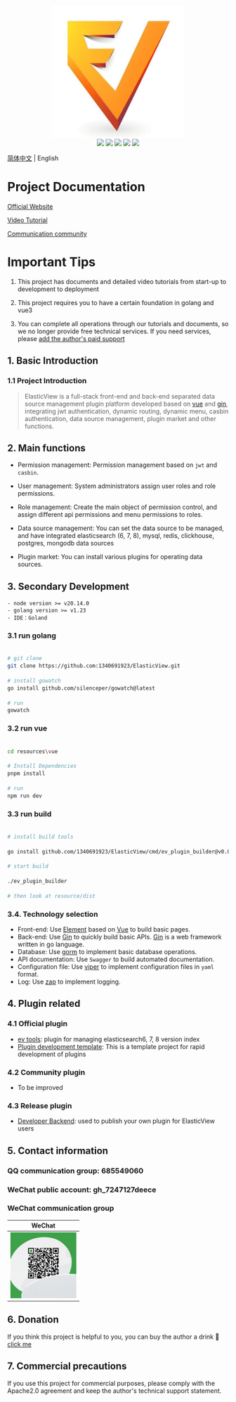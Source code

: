 
<div align=center>
<img src="https://raw.githubusercontent.com/1340691923/ElasticView/c01b67cf1f97fb543d4513d1b6a4a7eac20a8387/resources/vue/src/assets/logo.png" width="300" height="300" />
</div>
<div align=center>
<img src="https://img.shields.io/badge/golang-1.23-blue"/>
<img src="https://img.shields.io/badge/gin-1.10-lightBlue"/>
<img src="https://img.shields.io/badge/vue-3.4.31-brightgreen"/>
<img src="https://img.shields.io/badge/element--plus-2.7.6-green"/>
<img src="https://img.shields.io/badge/gorm-1.25.7-red"/>
</div>

[简体中文](./README-cn.md) | English

# Project Documentation
[Official Website](http://www.elastic-view.cn)

[Video Tutorial](https://www.bilibili.com/video/BV12tDDYWEP2/?vd_source=d03eb2249d8310afce3f5b90c6081bb3)

[Communication community](https://txc.qq.com/products/666253)


# Important Tips

1. This project has documents and detailed video tutorials from start-up to development to deployment

2. This project requires you to have a certain foundation in golang and vue3

3. You can complete all operations through our tutorials and documents, so we no longer provide free technical services. If you need services, please [add the author's paid support](https://raw.githubusercontent.com/1340691923/ElasticView/main/resources/show_img/weixin.jpg)



## 1. Basic Introduction

### 1.1 Project Introduction

> ElasticView is a full-stack front-end and back-end separated data source management plugin platform developed based on [vue](https://vuejs.org) and [gin](https://gin-gonic.com), integrating jwt authentication, dynamic routing, dynamic menu, casbin authentication, data source management, plugin market and other functions.


## 2. Main functions

- Permission management: Permission management based on `jwt` and `casbin`.

- User management: System administrators assign user roles and role permissions.

- Role management: Create the main object of permission control, and assign different api permissions and menu permissions to roles.

- Data source management: You can set the data source to be managed, and have integrated elasticsearch (6, 7, 8), mysql, redis, clickhouse, postgres, mongodb data sources

- Plugin market: You can install various plugins for operating data sources.

## 3. Secondary Development

```
- node version >= v20.14.0
- golang version >= v1.23
- IDE：Goland
```

### 3.1 run golang


```bash

# git clone
git clone https://github.com:1340691923/ElasticView.git

# install gowatch
go install github.com/silenceper/gowatch@latest

# run
gowatch

```

### 3.2 run vue

```bash

cd resources\vue

# Install Dependencies
pnpm install

# run
npm run dev
```

### 3.3 run build

```bash

# install build tools

go install github.com/1340691923/ElasticView/cmd/ev_plugin_builder@v0.0.12

# start build

./ev_plugin_builder

# then look at resource/dist

```

### 3.4. Technology selection

- Front-end: Use [Element](https://github.com/ElemeFE/element) based on [Vue](https://vuejs.org) to build basic pages.
- Back-end: Use [Gin](https://gin-gonic.com/) to quickly build basic APIs. [Gin](https://gin-gonic.com/) is a web framework written in go language.
- Database: Use [gorm](http://gorm.cn) to implement basic database operations.
- API documentation: Use `Swagger` to build automated documentation.
- Configuration file: Use [viper](https://github.com/spf13/viper) to implement configuration files in `yaml` format.
- Log: Use [zap](https://github.com/uber-go/zap) to implement logging.

## 4. Plugin related

### 4.1 Official plugin
- [ev tools](https://github.com/1340691923/ev-tools): plugin for managing elasticsearch6, 7, 8 version index
- [Plugin development template](https://github.com/1340691923/eve-plugin-vue3-template): This is a template project for rapid development of plugins

### 4.2 Community plugin
- To be improved

### 4.3 Release plugin
- [Developer Backend](http://dev.elastic-view.cn): used to publish your own plugin for ElasticView users


## 5. Contact information

### QQ communication group: 685549060

### WeChat public account: gh_7247127deece

### WeChat communication group
| WeChat |
| :---: |
| <img width="150" src="https://raw.githubusercontent.com/1340691923/ElasticView/main/resources/show_img/weixin.jpg">



## 6. Donation

If you think this project is helpful to you, you can buy the author a drink :tropical_drink: [click me](http://www.elastic-view.cn/suporrt.html)

## 7. Commercial precautions

If you use this project for commercial purposes, please comply with the Apache2.0 agreement and keep the author's technical support statement.
